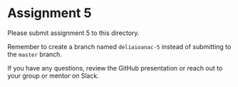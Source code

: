 # Assignment 5

Please submit assignment 5 to this directory.

Remember to create a branch named `deliaioanac-5` 
instead of submitting to the `master` branch.

If you have any questions, review the GitHub presentation or reach
out to your group or mentor on Slack.
